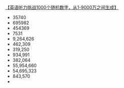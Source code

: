 [【英语听力挑战1000个随机数字，从1-9000万之间生成】](https://www.bilibili.com/video/BV1Dd4y1M75g?vd_source=65887114d8931543cb0d24c93401ccfb)
- 35740
- 695982
- 454369
- 7531
- 9,264,626
- 462,309
- 319,250
- 934,991
- 382,064
- 55,954,660
- 54,695,323
- 843,570
- 